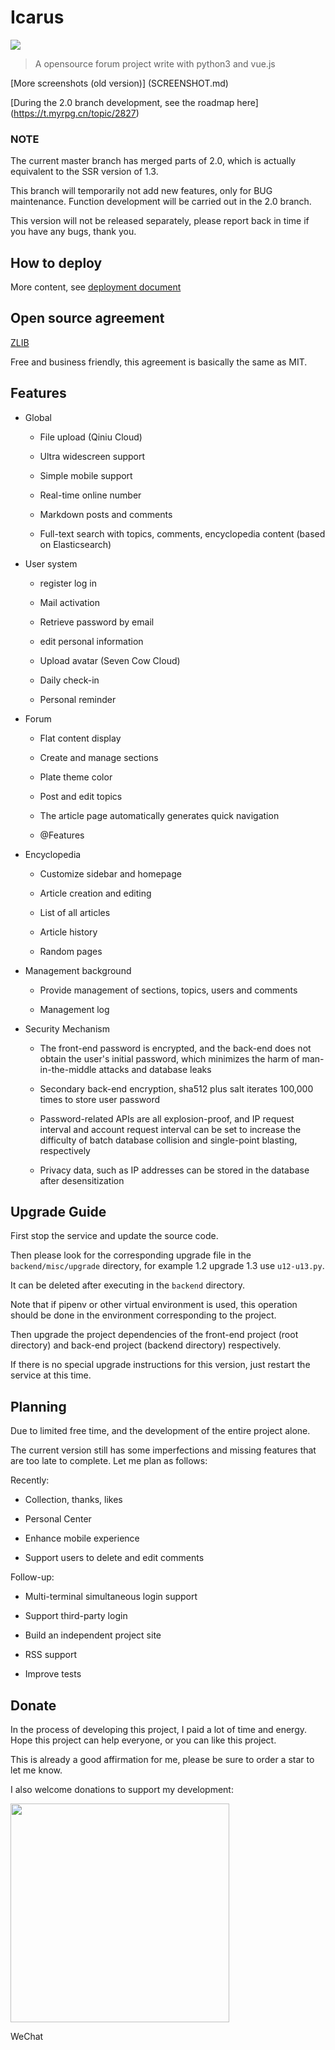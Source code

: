 # Icarus

![](misc/screenshot.png)

> A opensource forum project write with python3 and vue.js

[More screenshots (old version)] (SCREENSHOT.md)

[During the 2.0 branch development, see the roadmap here] (https://t.myrpg.cn/topic/2827)

### NOTE

The current master branch has merged parts of 2.0, which is actually equivalent to the SSR version of 1.3.

This branch will temporarily not add new features, only for BUG maintenance. Function development will be carried out in the 2.0 branch.

This version will not be released separately, please report back in time if you have any bugs, thank you.


## How to deploy

More content, see [deployment document](misc/how-to-deploy.md)


## Open source agreement

[ZLIB](LICENSE)

Free and business friendly, this agreement is basically the same as MIT.


## Features

* Global

    * File upload (Qiniu Cloud)

    * Ultra widescreen support

    * Simple mobile support

    * Real-time online number

    * Markdown posts and comments

    * Full-text search with topics, comments, encyclopedia content (based on Elasticsearch)

* User system

    * register log in

    * Mail activation

    * Retrieve password by email

    * edit personal information

    * Upload avatar (Seven Cow Cloud)

    * Daily check-in

    * Personal reminder

* Forum

    * Flat content display

    * Create and manage sections

    * Plate theme color

    * Post and edit topics

    * The article page automatically generates quick navigation

    * @Features

* Encyclopedia

    * Customize sidebar and homepage

    * Article creation and editing

    * List of all articles

    * Article history

    * Random pages

* Management background

    * Provide management of sections, topics, users and comments

    * Management log

* Security Mechanism

    * The front-end password is encrypted, and the back-end does not obtain the user's initial password, which minimizes the harm of man-in-the-middle attacks and database leaks

    * Secondary back-end encryption, sha512 plus salt iterates 100,000 times to store user password

    * Password-related APIs are all explosion-proof, and IP request interval and account request interval can be set to increase the difficulty of batch database collision and single-point blasting, respectively

    * Privacy data, such as IP addresses can be stored in the database after desensitization

## Upgrade Guide

First stop the service and update the source code.

Then please look for the corresponding upgrade file in the `backend/misc/upgrade` directory, for example 1.2 upgrade 1.3 use `u12-u13.py`.

It can be deleted after executing in the `backend` directory.

Note that if pipenv or other virtual environment is used, this operation should be done in the environment corresponding to the project.

Then upgrade the project dependencies of the front-end project (root directory) and back-end project (backend directory) respectively.

If there is no special upgrade instructions for this version, just restart the service at this time.



## Planning

Due to limited free time, and the development of the entire project alone.

The current version still has some imperfections and missing features that are too late to complete. Let me plan as follows:

Recently:

* Collection, thanks, likes

* Personal Center

* Enhance mobile experience

* Support users to delete and edit comments

Follow-up:

* Multi-terminal simultaneous login support

* Support third-party login

* Build an independent project site

* RSS support

* Improve tests


## Donate

In the process of developing this project, I paid a lot of time and energy. Hope this project can help everyone, or you can like this project.

This is already a good affirmation for me, please be sure to order a star to let me know.

I also welcome donations to support my development:

<img src="http://wx3.sinaimg.cn/large/007474KTgy1fxcni97ntdj30u00u00x2.jpg" width=350 />

WeChat

